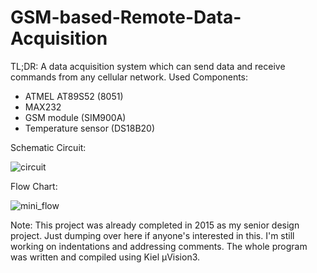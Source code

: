 # GSM-based-Remote-Data-Acquisition
TL;DR: A data acquisition system which can send data and receive commands from any cellular network.
Used Components:
  * ATMEL AT89S52 (8051)
  * MAX232
  * GSM module (SIM900A)
  * Temperature sensor (DS18B20)
 
 Schematic Circuit:
  
  ![circuit](https://user-images.githubusercontent.com/39982386/47689945-1820c180-dbba-11e8-8366-ec7fa417f371.jpg)

 Flow Chart:
  
  ![mini_flow](https://user-images.githubusercontent.com/39982386/47689976-3981ad80-dbba-11e8-82d9-77315fcddd20.PNG)

Note: This project was already completed in 2015 as my senior design project. Just dumping over here if anyone's interested in this. I'm still working on indentations and addressing comments. The whole program was written and compiled using Kiel µVision3.
